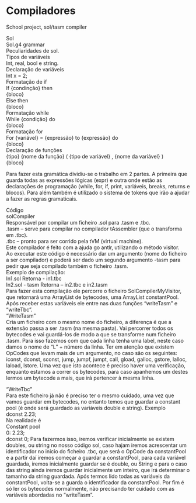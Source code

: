 # Compiladores
School project, sol/tasm compiler

Sol  
Sol.g4 grammar  
Peculiaridades de sol.  
Tipos de variáveis  
Int, real, bool e string.  
Declaração de variáveis  
Int x = 2;  
Formatação de if  
If {condinção} then  
{bloco}  
Else then  
{bloco}  
Formatação while  
While {condição} do  
{bloco}  
Formatação for  
For {variável} = {expressão} to {expressão} do  
{bloco}  
Declaração de funções  
{tipo} {nome da função}  ( {tipo de variável} , {nome da variável} )  
{bloco}  


Para fazer esta gramática dividiu-se o trabalho em 2 partes. A primeira que guarda todas as expressões lógicas (expr) e outra onde estão as declarações de programação (while, for, if, print, variáveis, breaks, returns e blocos). Para além também é utilizado o sistema de tokens que irão a ajudar a fazer as regras gramaticais.  


Código  
solCompiler  
Responsável por compilar um ficheiro .sol para .tasm e .tbc.  
.tasm – serve para compilar no compilador tAssembler (que o transforma em .tbc).  
.tbc – pronto para ser corrido pela tVM (virtual machine).  
 Este compilador é feito com a ajuda go antlr, utilizando o método visitor.  
Ao executar este código é necessário dar um argumento (nome do ficheiro a ser compilador) e poderá ser dado um segundo argumento -tasm para pedir que seja compilado também o ficheiro .tasm.   
Exemplo de compilação:  
In1.sol			Retorna - in1.tbc  
In2.sol	 - tasm		Retorna – in2.tbc e in2.tasm  
Para fazer esta compilação ele percorre o ficheiro SolCompilerMyVisitor, que retornará uma ArrayList de bytecodes, uma ArrayList constantPool. Após receber estas variáveis ele entre nas duas funções “writeTasm” e “writeTbc”.  
“WriteTasm”   
Cria um ficheiro com o mesmo nome do ficheiro, a diferença é que a extensão passa a ser .tasm (na mesma pasta). Vai percorrer todos os bytecodes e vai guardá-los de modo a que se transforme num ficheiro .tasm. Para isso fazemos com que cada linha tenha uma label, neste caso damos o nome de “L” + número da linha. Ter em atenção que existem OpCodes que levam mais de um argumento, no caso são os seguintes: iconst, dconst, sconst, jump, jumpf, jumpt, call, gload, galloc, gstore, lalloc, laload, lstore. Uma vez que isto acontece é preciso haver uma verificação, enquanto estamos a correr os bytecodes, para caso apanhemos um destes lermos um bytecode a mais, que irá pertencer à mesma linha.  







“WriteTbc”  
Para este ficheiro já não é preciso ter o mesmo cuidado, uma vez que vamos guardar em bytecodes, no entanto temos que guardar a constant pool (é onde será guardado as variáveis double e string). Exemplo  
dconst 2.23;  
Na realidade é   
Constant pool  
0: 2.23;  
dconst 0;
Para fazermos isso, iremos verificar inicialmente se existem doubles, ou string no nosso código sol, caso hajam iremos acrescentar um identificador no inicio do ficheiro .tbc, que será o OpCode da constantPool e a partir daí iremos começar a guardar a constantPool, para cada variável guardada, iremos inicialmente guardar se é double, ou String e para o caso das string ainda iremos guardar inicialmente um inteiro, que irá determinar o tamanho da string guardada. Após termos lido todas as variáveis da constantPool, volta-se a guarda o identificador da constantPool. Por fim é só ler os bytecodes normalmente, não precisando ter cuidado com as variáveis abordadas no “writeTasm”.
